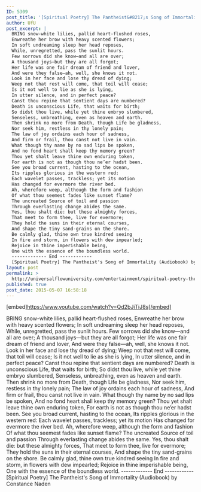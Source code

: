 ```yaml
---
ID: 5309
post_title: '[Spiritual Poetry] The Pantheist&#8217;s Song of Immortality (Audiobook)'
author: UfU
post_excerpt: |
  BRING snow-white lilies, pallid heart-flushed roses,
  Enwreathe her brow with heavy scented flowers;
  In soft undreaming sleep her head reposes,
  While, unregretted, pass the sunlit hours.
  Few sorrows did she know—and all are over;
  A thousand joys—but they are all forgot;
  Her life was one fair dream of friend and lover,
  And were they false—ah, well, she knows it not.
  Look in her face and lose thy dread of dying;
  Weep not that rest will come, that toil will cease;
  Is it not well to lie as she is lying,
  In utter silence, and in perfect peace?
  Canst thou repine that sentient days are numbered?
  Death is unconscious Life, that waits for birth;
  So didst thou live, while yet thine embryo slumbered,
  Senseless, unbreathing, even as heaven and earth.
  Then shrink no more from Death, though Life be gladness,
  Nor seek him, restless in thy lonely pain;
  The law of joy ordains each hour of sadness,
  And firm or frail, thou canst not live in vain.
  What though thy name by no sad lips be spoken,
  And no fond heart shall keep thy memory green?
  Thou yet shalt leave thine own enduring token,
  For earth is not as though thou ne’er hadst been.
  See you broad current, hasting to the ocean,
  Its ripples glorious in the western red:
  Each wavelet passes, trackless; yet its motion
  Has changed for evermore the river bed.
  Ah, wherefore weep, although the form and fashion
  Of what thou seemest fades like sunset flame?
  The uncreated Source of toil and passion
  Through everlasting change abides the same.
  Yes, thou shalt die: but these almighty forces,
  That meet to form thee, live for evermore;
  They hold the suns in their eternal courses,
  And shape the tiny sand-grains on the shore.
  Be calmly glad, thine own true kindred seeing
  In fire and storm, in flowers with dew impearled;
  Rejoice in thine imperishable being,
  One with the essence of the boundless world.
  ------------- End ------------
  [Spiritual Poetry] The Pantheist's Song of Immortality (Audiobook) by Constance Naden
layout: post
permalink: >
  http://universalflowuniversity.com/entertainment/spiritual-poetry-the-pantheists-song-of-immortality-audiobook/
published: true
post_date: 2015-05-07 16:58:18
---
```

[embed]https://www.youtube.com/watch?v=Qd2bJiTiJ8s[/embed]<br>
<p>BRING snow-white lilies, pallid heart-flushed roses, 
  Enwreathe her brow with heavy scented flowers; 
In soft undreaming sleep her head reposes, 
  While, unregretted, pass the sunlit hours. 
Few sorrows did she know—and all are over;         
  A thousand joys—but they are all forgot; 
Her life was one fair dream of friend and lover, 
  And were they false—ah, well, she knows it not.  
Look in her face and lose thy dread of dying; 
  Weep not that rest will come, that toil will cease;         
Is it not well to lie as she is lying, 
  In utter silence, and in perfect peace?  
Canst thou repine that sentient days are numbered? 
  Death is unconscious Life, that waits for birth; 
So didst thou live, while yet thine embryo slumbered,         
  Senseless, unbreathing, even as heaven and earth.  
Then shrink no more from Death, though Life be gladness, 
  Nor seek him, restless in thy lonely pain; 
The law of joy ordains each hour of sadness, 
  And firm or frail, thou canst not live in vain.         
 What though thy name by no sad lips be spoken, 
  And no fond heart shall keep thy memory green? 
Thou yet shalt leave thine own enduring token, 
  For earth is not as though thou ne’er hadst been.  
See you broad current, hasting to the ocean,         
  Its ripples glorious in the western red: 
Each wavelet passes, trackless; yet its motion 
  Has changed for evermore the river bed. 
Ah, wherefore weep, although the form and fashion 
  Of what thou seemest fades like sunset flame?         
The uncreated Source of toil and passion 
  Through everlasting change abides the same.  
Yes, thou shalt die: but these almighty forces, 
  That meet to form thee, live for evermore; 
They hold the suns in their eternal courses,         
  And shape the tiny sand-grains on the shore.  
Be calmly glad, thine own true kindred seeing 
  In fire and storm, in flowers with dew impearled; 
Rejoice in thine imperishable being, 
  One with the essence of the boundless world.
------------- End ------------
[Spiritual Poetry] The Pantheist's Song of Immortality (Audiobook) by Constance Naden</p>